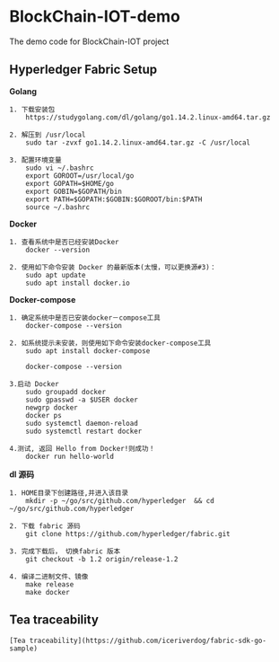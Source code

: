 # BlockChain-IOT-demo
The demo code for BlockChain-IOT project
## Hyperledger Fabric Setup
**Golang**

	1. 下载安装包
		https://studygolang.com/dl/golang/go1.14.2.linux-amd64.tar.gz

	2. 解压到 /usr/local
		sudo tar -zvxf go1.14.2.linux-amd64.tar.gz -C /usr/local

	3. 配置环境变量
		sudo vi ~/.bashrc
		export GOROOT=/usr/local/go
		export GOPATH=$HOME/go
		export GOBIN=$GOPATH/bin
		export PATH=$GOPATH:$GOBIN:$GOROOT/bin:$PATH
		source ~/.bashrc

**Docker**

	1. 查看系统中是否已经安装Docker
		docker --version

	2. 使用如下命令安装 Docker 的最新版本(太慢，可以更换源#3)：
		sudo apt update
		sudo apt install docker.io

**Docker-compose**

	1. 确定系统中是否已安装docker－compose工具
		docker-compose --version

	2. 如系统提示未安装，则使用如下命令安装docker-compose工具
		sudo apt install docker-compose

		docker-compose --version
		
	3.启动 Docker
		sudo groupadd docker
		sudo gpasswd -a $USER docker
		newgrp docker
		docker ps
		sudo systemctl daemon-reload
		sudo systemctl restart docker
		
	4.测试, 返回 Hello from Docker!则成功！
		docker run hello-world

**dl 源码**

	1. HOME目录下创建路径,并进入该目录
		mkdir -p ~/go/src/github.com/hyperledger  && cd ~/go/src/github.com/hyperledger
		
	2. 下载 fabric 源码
		git clone https://github.com/hyperledger/fabric.git 

	3. 完成下载后， 切换fabric 版本
		git checkout -b 1.2 origin/release-1.2

	4. 编译二进制文件、镜像
		make release
		make docker

## Tea traceability

	[Tea traceability](https://github.com/iceriverdog/fabric-sdk-go-sample)


